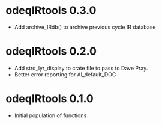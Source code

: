 # odeqIRtools 0.3.0
* Add archive_IRdb() to archive previous cycle IR database

# odeqIRtools 0.2.0
* Add strd_lyr_display to crate file to pass to Dave Pray. 
* Better error reporting for Al_default_DOC

# odeqIRtools 0.1.0

* Initial population of functions
